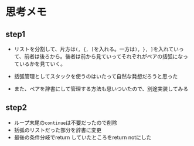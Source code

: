 # 思考メモ

## step1
- リストを分割して、片方は`(, {, [`を入れる。一方は`), }, ]`を入れていって、前者は後ろから。後者は前から見ていってそれぞれがペアの括弧になっているかを見ていく。
- 括弧管理としてスタックを使うのはいたって自然な発想だろうと思った

- また、ペアを辞書にして管理する方法も思いついたので、別途実装してみる

## step2
- ループ末尾の`continue`は不要だったので削除
- 括弧のリストだった部分を辞書に変更
- 最後の条件分岐でreturn していたところをreturn notにした
